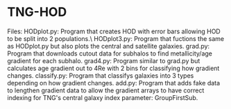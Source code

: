 # TNG-HOD
Files:
HODplot.py: Program that creates HOD with error bars allowing HOD to be split into 2 populations.\\
HODplot3.py: Program that fuctions the same as HODplot.py but also plots the central and satellite galaxies.
grad.py: Program that downloads cutout data for subhalos to find metallicity/age gradient for each subhalo.
grad4.py: Program similar to grad.py but calculates age gradient out to 4Re with 2 bins for classifying how gradient changes.
classify.py: Program that classifys galaxies into 3 types depending on how gradient changes.
add.py: Program that adds fake data to lengthen gradient data to allow the gradient arrays to have correct indexing for TNG's central galaxy index parameter: GroupFirstSub.
